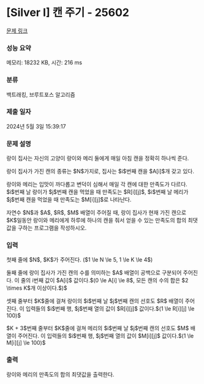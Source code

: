 # [Silver I] 캔 주기 - 25602 

[문제 링크](https://www.acmicpc.net/problem/25602) 

### 성능 요약

메모리: 18232 KB, 시간: 216 ms

### 분류

백트래킹, 브루트포스 알고리즘

### 제출 일자

2024년 5월 3일 15:39:17

### 문제 설명

<p>랑이 집사는 자신의 고양이 랑이와 메리 둘에게 매일 아침 캔을 정확히 하나씩 준다.</p>

<p>랑이 집사가 가진 캔의 종류는 $N$가지로, 집사는 $i$번째 캔을 $A[i]$개 갖고 있다.</p>

<p>랑이와 메리는 입맛이 까다롭고 변덕이 심해서 매일 각 캔에 대한 만족도가 다르다. $i$번째 날 랑이가 $j$번째 캔을 먹었을 때 만족도는 $R[i][j]$, $i$번째 날 메리가 $j$번째 캔을 먹었을 때 만족도는 $M[i][j]$로 나타난다.</p>

<p>자연수 $N$과 $A$, $R$, $M$ 배열이 주어질 때, 랑이 집사가 현재 가진 캔으로 $K$일동안 랑이와 메리에게 하루에 하나의 캔을 줘서 얻을 수 있는 만족도의 합의 최댓값을 구하는 프로그램을 작성하시오.</p>

### 입력 

 <p>첫째 줄에 $N$, $K$가 주어진다. ($1 \le N \le 5, 1 \le K \le 4$)</p>

<p>둘째 줄에 랑이 집사가 가진 캔의 수를 의미하는 $A$ 배열이 공백으로 구분되어 주어진다. 이 줄의 i번째 값이 $A[i]$ 값이다.$(0 \le A[i] \le 8$, 모든 캔의 수의 합은 $2 \times K$개 이상이다.$)$</p>

<p>셋째 줄부터 $K$줄에 걸쳐 랑이의 $i$번째 날 $j$번째 캔의 선호도 $R$ 배열이 주어진다. 이 입력들의 $i$번째 행, $j$번째 열의 값이 $R[i][j]$ 값이다.$(1 \le R[i][j] \le 100)$</p>

<p>$K + 3$번째 줄부터 $K$줄에 걸쳐 메리의 $i$번째 날 $j$번째 캔의 선호도 $M$ 배열이 주어진다. 이 입력들의 $i$번째 행, $j$번째 열의 값이 $M[i][j]$ 값이다.$(1 \le M[i][j] \le 100)$</p>

### 출력 

 <p>랑이와 메리의 만족도의 합의 최댓값을 출력한다.</p>

